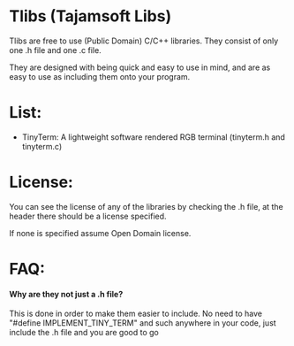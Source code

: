 # Tlibs (Tajamsoft Libs)

Tlibs are free to use (Public Domain) C/C++ libraries. 
They consist of only one .h file and one .c file.


They are designed with being quick and easy to use in mind, and are as easy to 
use as including them onto your program.


# List:

 - TinyTerm: A lightweight software rendered RGB terminal (tinyterm.h and tinyterm.c)
 
# License:
   
You can see the license of any of the libraries by checking the .h file, at the header there should
be a license specified.

If none is specified assume Open Domain license.
 


# FAQ:

#### Why are they not just a .h file?
This is done in order to make them easier to include. No need to have "#define IMPLEMENT_TINY_TERM" and such anywhere in your code, just include the .h file and you are good to go
